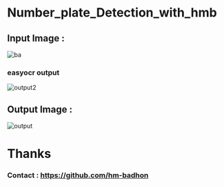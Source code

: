 
# Number_plate_Detection_with_hmb
## Input Image :

![ba](https://github.com/hm-badhon/Computer_Vision_Project/assets/85755347/f1c35daa-fdf3-462d-a67a-2011f2b0e7bd)

### easyocr output
![output2](https://github.com/hm-badhon/Computer_Vision_Project/assets/85755347/4290e4c1-6317-4af1-941b-f3343ef04d35)

## Output Image :

![output](https://github.com/hm-badhon/Computer_Vision_Project/assets/85755347/6a00e273-17d5-4df8-aa89-6b29fec4b2fe)

# Thanks

### Contact : https://github.com/hm-badhon
